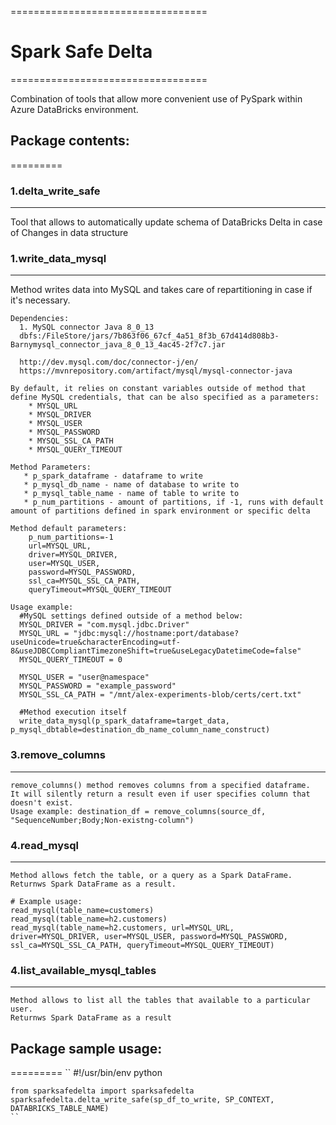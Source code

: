 ==================================
# Spark Safe Delta
==================================

Combination of tools that allow more convenient use of PySpark within Azure DataBricks environment.

## Package contents:
=========

### 1.delta_write_safe
-------------
Tool that allows to automatically update schema of DataBricks Delta in case of Changes in data structure

### 1.write_data_mysql
-------------
Method writes data into MySQL and takes care of repartitioning in case if it's necessary.

    Dependencies:
      1. MySQL connector Java 8_0_13
      dbfs:/FileStore/jars/7b863f06_67cf_4a51_8f3b_67d414d808b3-Barnymysql_connector_java_8_0_13_4ac45-2f7c7.jar

      http://dev.mysql.com/doc/connector-j/en/
      https://mvnrepository.com/artifact/mysql/mysql-connector-java

    By default, it relies on constant variables outside of method that define MySQL credentials, that can be also specified as a parameters:
        * MYSQL_URL
        * MYSQL_DRIVER
        * MYSQL_USER
        * MYSQL_PASSWORD
        * MYSQL_SSL_CA_PATH
        * MYSQL_QUERY_TIMEOUT

    Method Parameters:
       * p_spark_dataframe - dataframe to write
       * p_mysql_db_name - name of database to write to
       * p_mysql_table_name - name of table to write to
       * p_num_partitions - amount of partitions, if -1, runs with default amount of partitions defined in spark environment or specific delta

    Method default parameters:
        p_num_partitions=-1
        url=MYSQL_URL,
        driver=MYSQL_DRIVER,
        user=MYSQL_USER,
        password=MYSQL_PASSWORD,
        ssl_ca=MYSQL_SSL_CA_PATH,
        queryTimeout=MYSQL_QUERY_TIMEOUT

    Usage example:
      #MySQL settings defined outside of a method below:
      MYSQL_DRIVER = "com.mysql.jdbc.Driver"
      MYSQL_URL = "jdbc:mysql://hostname:port/database?useUnicode=true&characterEncoding=utf-8&useJDBCCompliantTimezoneShift=true&useLegacyDatetimeCode=false"
      MYSQL_QUERY_TIMEOUT = 0

      MYSQL_USER = "user@namespace"
      MYSQL_PASSWORD = "example_password"
      MYSQL_SSL_CA_PATH = "/mnt/alex-experiments-blob/certs/cert.txt"

      #Method execution itself
      write_data_mysql(p_spark_dataframe=target_data, p_mysql_dbtable=destination_db_name_column_name_construct)

### 3.remove_columns
-------------
    remove_columns() method removes columns from a specified dataframe.
    It will silently return a result even if user specifies column that doesn't exist.
    Usage example: destination_df = remove_columns(source_df, "SequenceNumber;Body;Non-existng-column")

### 4.read_mysql
-------------
    Method allows fetch the table, or a query as a Spark DataFrame.
    Returnws Spark DataFrame as a result.

    # Example usage:
    read_mysql(table_name=customers)
    read_mysql(table_name=h2.customers)
    read_mysql(table_name=h2.customers, url=MYSQL_URL, driver=MYSQL_DRIVER, user=MYSQL_USER, password=MYSQL_PASSWORD, ssl_ca=MYSQL_SSL_CA_PATH, queryTimeout=MYSQL_QUERY_TIMEOUT)

### 4.list_available_mysql_tables
-------------
    Method allows to list all the tables that available to a particular user.
    Returnws Spark DataFrame as a result


## Package sample usage:
=========
    ``
    #!/usr/bin/env python
    
    from sparksafedelta import sparksafedelta
    sparksafedelta.delta_write_safe(sp_df_to_write, SP_CONTEXT, DATABRICKS_TABLE_NAME)
    ``